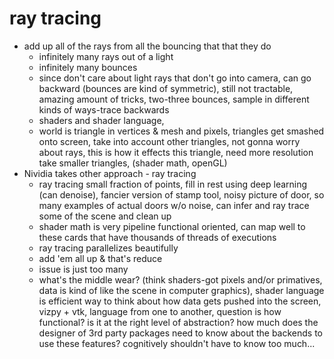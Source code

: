 # ray tracing
* add up all of the rays from all the bouncing that that they do
    + infinitely many rays out of a light
    + infinitely many bounces
    + since don't care about light rays that don't go into camera, can go backward (bounces are kind of symmetric), still not tractable, amazing amount of tricks, two-three bounces, sample in different kinds of ways-trace backwards
    + shaders and shader language, 
    + world is triangle in vertices & mesh and pixels, triangles get smashed onto screen, take into account other triangles, not gonna worry about rays, this is how it effects this triangle, need more resolution take smaller triangles, (shader math, openGL)
* Nividia takes other approach - ray tracing
    + ray tracing small fraction of points, fill in rest using deep learning (can denoise), fancier version of stamp tool, noisy picture of door, so many examples of actual doors w/o noise, can infer and ray trace some of the scene and clean up
    + shader math is very pipeline functional oriented, can map well to these cards that have thousands of threads of executions
    + ray tracing parallelizes beautifully
    + add 'em all up & that's reduce
    + issue is just too many
    + what's the middle wear? (think shaders-got pixels and/or primatives, data is kind of like the scene in computer graphics), shader language is efficient way to think about how data gets pushed into the screen, vizpy + vtk, language from one to another, question is how functional? is it at the right level of abstraction? how much does the designer of 3rd party packages need to know about the backends to use these features? cognitively shouldn't have to know too much... 
